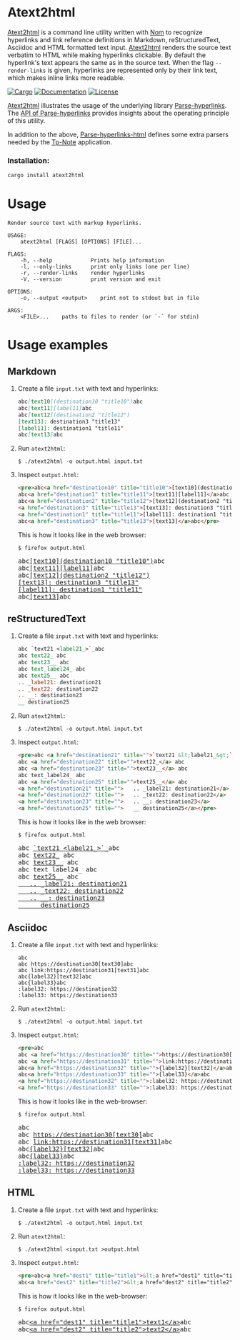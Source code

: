 # Atext2html

[Atext2html](https://crates.io/crates/atext2html) is a command line utility
written with [Nom](https://crates.io/crates/nom) to recognize hyperlinks and
link reference definitions in Markdown, reStructuredText, Asciidoc and HTML
formatted text input. [Atext2html](https://crates.io/crates/atext2html) renders
the source text verbatim to HTML while making hyperlinks clickable. By default
the hyperlink's text appears the same as in the source text. When the flag
`--render-links` is given, hyperlinks are represented only by their link text,
which makes inline links more readable.

[![Cargo](https://img.shields.io/crates/v/atext2html.svg)](
https://crates.io/crates/atext2html)
[![Documentation](https://docs.rs/atext2html/badge.svg)](
https://docs.rs/atext2html)
[![License](https://img.shields.io/badge/license-MIT%2FApache--2.0-blue.svg)](
https://gitlab.com/getreu/atext2html)

[Atext2html](https://crates.io/crates/atext2html)
illustrates the usage of the underlying library
[Parse-hyperlinks](https://crates.io/crates/parse-hyperlinks). The
[API of Parse-hyperlinks](https://docs.rs/parse-hyperlinks/0.19.6/parse_hyperlinks/index.html)
provides insights about the operating principle of this utility.

In addition to the above,
[Parse-hyperlinks-html](https://crates.io/crates/parse-hyperlinks-html) defines
some extra parsers needed by the
[Tp-Note](https://crates.io/crates/tp-note) application.

### Installation:

```bash
cargo install atext2html
```

# Usage

```
Render source text with markup hyperlinks.

USAGE:
    atext2html [FLAGS] [OPTIONS] [FILE]...

FLAGS:
    -h, --help            Prints help information
    -l, --only-links      print only links (one per line)
    -r, --render-links    render hyperlinks
    -V, --version         print version and exit

OPTIONS:
    -o, --output <output>    print not to stdout but in file

ARGS:
    <FILE>...    paths to files to render (or `-` for stdin)
```

# Usage examples

## Markdown

1. Create a file `input.txt` with text and hyperlinks:

   ```md
   abc[text10](destination10 "title10")abc
   abc[text11][label11]abc
   abc[text12](destination2 "title12")
   [text13]: destination3 "title13"
   [label11]: destination1 "title11"
   abc[text13]abc
   ```

2. Run `atext2html`:

   ```shell
   $ ./atext2html -o output.html input.txt
   ```

3. Inspect `output.html`:

   ```html
   <pre>abc<a href="destination10" title="title10">[text10](destination10 "title10")</a>abc
   abc<a href="destination1" title="title11">[text11][label11]</a>abc
   abc<a href="destination2" title="title12">[text12](destination2 "title12")</a>
   <a href="destination3" title="title13">[text13]: destination3 "title13"</a>
   <a href="destination1" title="title11">[label11]: destination1 "title11"</a>
   abc<a href="destination3" title="title13">[text13]</a>abc</pre>
   ```

   This is how it looks like in the web browser:

   ```shell
   $ firefox output.html
   ```

   <pre>
   abc<a href="destination10" title="title10">[text10](destination10 "title10")</a>abc
   abc<a href="destination1" title="title11">[text11][label11]</a>abc
   abc<a href="destination2" title="title12">[text12](destination2 "title12")</a>
   <a href="destination3" title="title13">[text13]: destination3 "title13"</a>
   <a href="destination1" title="title11">[label11]: destination1 "title11"</a>
   abc<a href="destination3" title="title13">[text13]</a>abc
   </pre>

## reStructuredText

1. Create a file `input.txt` with text and hyperlinks:

   ```rst
   abc `text21 <label21_>`_abc
   abc text22_ abc
   abc text23__ abc
   abc text_label24_ abc
   abc text25__ abc
   .. _label21: destination21
   .. _text22: destination22
   .. __: destination23
   __ destination25
   ```

2. Run `atext2html`:

   ```shell
   $ ./atext2html -o output.html input.txt
   ```

3. Inspect `output.html`:

   ```html
   <pre>abc <a href="destination21" title="">`text21 &lt;label21_&gt;`_</a>abc
   abc <a href="destination22" title="">text22_</a> abc
   abc <a href="destination23" title="">text23__</a> abc
   abc text_label24_ abc
   abc <a href="destination25" title="">text25__</a> abc
   <a href="destination21" title="">   .. _label21: destination21</a>
   <a href="destination22" title="">   .. _text22: destination22</a>
   <a href="destination23" title="">   .. __: destination23</a>
   <a href="destination25" title="">   __ destination25</a></pre>
   ```

   This is how it looks like in the web browser:

   ```shell
   $ firefox output.html
   ```

   <pre>
   abc <a href="destination21" title="">`text21 &lt;label21_&gt;`_</a>abc
   abc <a href="destination22" title="">text22_</a> abc
   abc <a href="destination23" title="">text23__</a> abc
   abc text_label24_ abc
   abc <a href="destination25" title="">text25__</a> abc
   <a href="destination21" title="">   .. _label21: destination21</a>
   <a href="destination22" title="">   .. _text22: destination22</a>
   <a href="destination23" title="">   .. __: destination23</a>
   <a href="destination25" title="">   __ destination25</a>
   </pre>


## Asciidoc

1. Create a file `input.txt` with text and hyperlinks:

   ```adoc
   abc
   abc https://destination30[text30]abc
   abc link:https://destination31[text31]abc
   abc{label32}[text32]abc
   abc{label33}abc
   :label32: https://destination32
   :label33: https://destination33
   ```

2. Run `atext2html`:

   ```shell
   $ ./atext2html -o output.html input.txt
   ```

3. Inspect `output.html`:

   ```html
   <pre>abc
   abc <a href="https://destination30" title="">https://destination30[text30]</a>abc
   abc <a href="https://destination31" title="">link:https://destination31[text31]</a>abc
   abc<a href="https://destination32" title="">{label32}[text32]</a>abc
   abc<a href="https://destination33" title="">{label33}</a>abc
   <a href="https://destination32" title="">:label32: https://destination32</a>
   <a href="https://destination33" title="">:label33: https://destination33</a></pre>
   ```

   This is how it looks like in the web-browser:

   ```shell
   $ firefox output.html
   ```

   <pre>
   abc
   abc <a href="https://destination30" title="">https://destination30[text30]</a>abc
   abc <a href="https://destination31" title="">link:https://destination31[text31]</a>abc
   abc<a href="https://destination32" title="">{label32}[text32]</a>abc
   abc<a href="https://destination33" title="">{label33}</a>abc
   <a href="https://destination32" title="">:label32: https://destination32</a>
   <a href="https://destination33" title="">:label33: https://destination33</a>
   </pre>


## HTML

1. Create a file `input.txt` with text and hyperlinks:

   ```adoc
   $ ./atext2html -o output.html input.txt
   ```

2. Run `atext2html`:

   ```shell
   $ ./atext2html <input.txt >output.html
   ```

3. Inspect `output.html`:

   ```html
   <pre>abc<a href="dest1" title="title1">&lt;a href="dest1" title="title1"&gt;text1&lt;/a&gt;</a>abc
   abc<a href="dest2" title="title2">&lt;a href="dest2" title="title2"&gt;text2&lt;/a&gt;</a>abc</pre>
   ```

   This is how it looks like in the web-browser:

   ```shell
   $ firefox output.html
   ```

   <pre>
   abc<a href="dest1" title="title1">&lt;a href="dest1" title="title1"&gt;text1&lt;/a&gt;</a>abc
   abc<a href="dest2" title="title2">&lt;a href="dest2" title="title2"&gt;text2&lt;/a&gt;</a>abc
   </pre>
